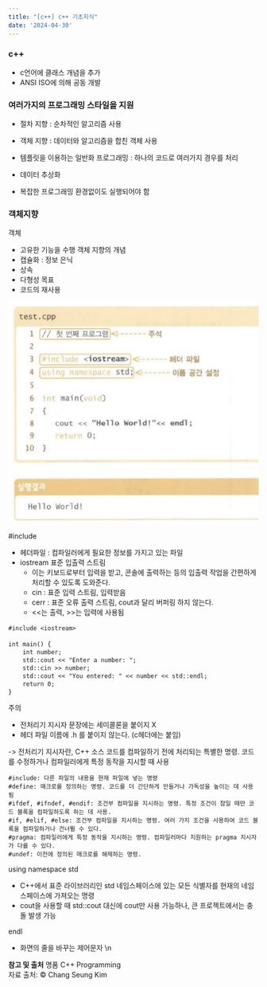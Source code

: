 ```yaml
---
title: "[c++] c++ 기초지식"
date: '2024-04-30'
---
```

### c++
- c언어에 클래스 개념을 추가
- ANSI ISO에 의해 공동 개발

### 여러가지의 프로그래밍 스타일을 지원
- 절차 지향 : 순차적인 알고리즘 사용
- 객체 지향 : 데이터와 알고리즘을 합친 객체 사용
- 템플릿을 이용하는 일반화 프로그래밍 : 하나의 코드로 여러가지 경우를 처리
- 데이터 추상화

- 복잡한 프로그래밍 환경없이도 실행되어야 함

### 객체지향
객체
- 고유한 기능을 수행
객체 지향의 개념
- 캡슐화 : 정보 은닉
- 상속
- 다형성
목표
- 코드의 재사용

![alt text](image.png)

#include <iostream>
- 헤더파일 : 컴파일러에게 필요한 정보를 가지고 있는 파일
- iostream 표준 입출력 스트림
    - 이는 키보드로부터 입력을 받고, 콘솔에 출력하는 등의 입출력 작업을 간편하게 처리할 수 있도록 도와준다.
    - cin : 표준 입력 스트림, 입력받음
    - cerr : 표준 오류 출력 스트림, cout과 달리 버퍼링 하지 않는다.
    - <<는 출력, >>는 입력에 사용됨

```
#include <iostream>

int main() {
    int number;
    std::cout << "Enter a number: ";
    std::cin >> number;
    std::cout << "You entered: " << number << std::endl;
    return 0;
}
```

주의
- 전처리기 지시자 문장에는 세미콜론을 붙이지 X
- 헤더 파일 이름에 .h 를 붙이지 않는다. (c헤더에는 붙임)

-> 전처리기 지시자란, C++ 소스 코드를 컴파일하기 전에 처리되는 특별한 명령. 코드를 수정하거나 컴파일러에게 특정 동작을 지시할 때 사용
```
#include: 다른 파일의 내용을 현재 파일에 넣는 명령
#define: 매크로를 정의하는 명령. 코드를 더 간단하게 만들거나 가독성을 높이는 데 사용됨
#ifdef, #ifndef, #endif: 조건부 컴파일을 지시하는 명령. 특정 조건이 참일 때만 코드 블록을 컴파일하도록 하는 데 사용.
#if, #elif, #else: 조건부 컴파일을 지시하는 명령. 여러 가지 조건을 사용하여 코드 블록을 컴파일하거나 건너뛸 수 있다.
#pragma: 컴파일러에게 특정 동작을 지시하는 명령. 컴파일러마다 지원하는 pragma 지시자가 다를 수 있다.
#undef: 이전에 정의된 매크로를 해제하는 명령.
```

using namespace std
- C++에서 표준 라이브러리인 std 네임스페이스에 있는 모든 식별자를 현재의 네임스페이스에 가져오는 명령
- cout을 사용할 때 std::cout 대신에 cout만 사용 가능하나, 큰 프로젝트에서는 충돌 발생 가능

endl
- 화면의 줄을 바꾸는 제어문자 \n

__참고 및 출처__ 
명품 C++ Programming  
자료 출처: © Chang Seung Kim